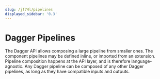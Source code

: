 ```yaml
---
slug: /jf74l/pipelines
displayed_sidebar: '0.3'
---
```


# Dagger Pipelines

The Dagger API allows composing a large pipeline from smaller ones. The component pipelines may be defined inline, or imported from an extension. Pipeline composition happens at the API layer, and is therefore language-agnostic. Any Dagger pipeline can be composed of any other Dagger pipelines, as long as they have compatible inputs and outputs.
